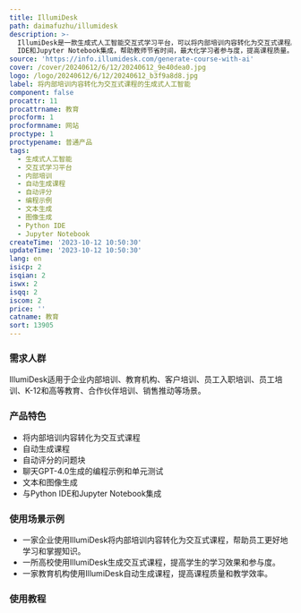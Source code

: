 ```yaml
---
title: IllumiDesk
path: daimafuzhu/illumidesk
description: >-
  IllumiDesk是一款生成式人工智能交互式学习平台，可以将内部培训内容转化为交互式课程。它可以自动生成课程，包括自动评分的问题块、聊天GPT-4.0生成的编程示例和单元测试、文本和图像生成等。它还可以与Python
  IDE和Jupyter Notebook集成，帮助教师节省时间，最大化学习者参与度，提高课程质量。
source: 'https://info.illumidesk.com/generate-course-with-ai'
cover: /cover/20240612/6/12/20240612_9e40dea0.jpg
logo: /logo/20240612/6/12/20240612_b3f9a8d8.jpg
label: 将内部培训内容转化为交互式课程的生成式人工智能
component: false
procattr: 11
procattrname: 教育
procform: 1
procformname: 网站
proctype: 1
proctypename: 普通产品
tags:
  - 生成式人工智能
  - 交互式学习平台
  - 内部培训
  - 自动生成课程
  - 自动评分
  - 编程示例
  - 文本生成
  - 图像生成
  - Python IDE
  - Jupyter Notebook
createTime: '2023-10-12 10:50:30'
updateTime: '2023-10-12 10:50:30'
lang: en
isicp: 2
isqian: 2
iswx: 2
isqq: 2
iscom: 2
price: ''
catname: 教育
sort: 13905
---
```




### 需求人群
IllumiDesk适用于企业内部培训、教育机构、客户培训、员工入职培训、员工培训、K-12和高等教育、合作伙伴培训、销售推动等场景。

### 产品特色
- 将内部培训内容转化为交互式课程
- 自动生成课程
- 自动评分的问题块
- 聊天GPT-4.0生成的编程示例和单元测试
- 文本和图像生成
- 与Python IDE和Jupyter Notebook集成

### 使用场景示例
- 一家企业使用IllumiDesk将内部培训内容转化为交互式课程，帮助员工更好地学习和掌握知识。
- 一所高校使用IllumiDesk生成交互式课程，提高学生的学习效果和参与度。
- 一家教育机构使用IllumiDesk自动生成课程，提高课程质量和教学效率。

### 使用教程


  
